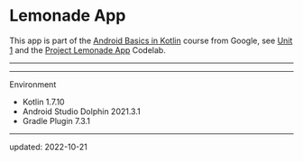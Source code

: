 # Lemonade App

This app is part of the [Android Basics in Kotlin] course from Google, see [Unit 1] and the [Project Lemonade App] Codelab.

----

[Android Basics in Kotlin]: https://developer.android.com/courses/android-basics-kotlin/course
[Unit 1]: https://developer.android.com/courses/android-basics-kotlin/unit-1
[Project Lemonade App]: https://developer.android.com/codelabs/basic-android-kotlin-training-project-lemonade

----

Environment

- Kotlin 1.7.10
- Android Studio Dolphin 2021.3.1
- Gradle Plugin 7.3.1

----

updated: 2022-10-21
